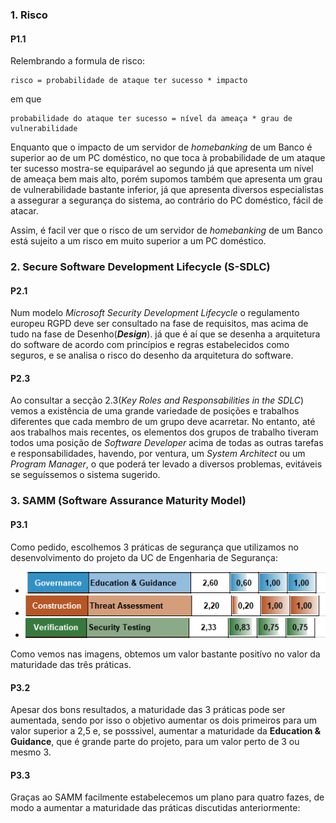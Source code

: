 
### 1. Risco

#### P1.1
Relembrando a formula de risco:

    risco = probabilidade de ataque ter sucesso * impacto

em que

    probabilidade do ataque ter sucesso = nível da ameaça * grau de vulnerabilidade

Enquanto que o impacto de um servidor de _homebanking_ de um Banco é superior ao de um PC doméstico, no que toca à probabilidade de um ataque ter sucesso mostra-se equiparável ao segundo já que apresenta um nível de ameaça bem mais alto, porém supomos também que apresenta um grau de vulnerabilidade bastante inferior, já que apresenta diversos especialistas a assegurar a segurança do sistema, ao contrário do PC doméstico, fácil de atacar.

Assim, é facil ver que o risco de um servidor de _homebanking_ de um Banco está sujeito a um risco em muito superior a um PC doméstico.

### 2. Secure Software Development Lifecycle (S-SDLC)

#### P2.1
Num modelo _Microsoft Security Development Lifecycle_ o regulamento europeu RGPD deve ser consultado na fase de requisitos, mas acima de tudo na fase de Desenho(_**Design**_). já que é aí que se desenha a arquitetura do software de acordo com princípios e regras estabelecidos como seguros, e se analisa o risco do desenho da arquitetura do software.

#### P2.3
Ao consultar a secção 2.3(_Key Roles and Responsabilities in the SDLC_) vemos a existência de uma grande variedade de posições e trabalhos diferentes que cada membro de um grupo deve acarretar. No entanto, até aos trabalhos mais recentes, os elementos dos grupos de trabalho tiveram todos uma posição de _Software Developer_ acima de todas as outras tarefas e responsabilidades, havendo, por ventura, um _System Architect_ ou um _Program Manager_, o que poderá ter levado a diversos problemas, evitáveis se seguíssemos o sistema sugerido.

### 3. SAMM (Software Assurance Maturity Model)

#### P3.1
Como pedido, escolhemos 3 práticas de segurança que utilizamos no desenvolvimento do projeto da UC de Engenharia de Segurança:

 - ![Education & Guidance](Imagens/Cap.png)
 - ![Threat Assessment](Imagens/Capturar.png)
 - ![Security Testing](Imagens/Capturar2.png)

Como vemos nas imagens, obtemos um valor bastante positívo no valor da maturidade das três práticas.
#### P3.2
Apesar dos bons resultados, a maturidade das 3 práticas pode ser aumentada, sendo por isso o objetivo aumentar os dois primeiros para um valor superior a 2,5 e, se posssivel, aumentar a maturidade da **Education & Guidance**, que é grande parte do projeto, para um valor perto de 3 ou mesmo 3.

#### P3.3
Graças ao SAMM facilmente estabelecemos um plano para quatro fazes, de modo a aumentar a maturidade das práticas discutidas anteriormente:



